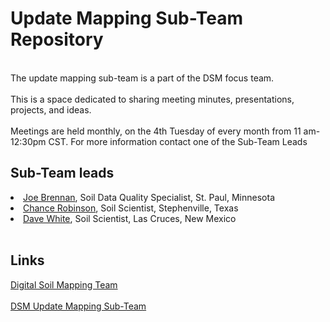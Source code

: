 # Update Mapping Sub-Team Repository
<br>
The update mapping sub-team is a part of the DSM focus team.
</br>
<br>
This is a space dedicated to sharing meeting minutes, presentations, projects, and ideas.
</br>
<br>
Meetings are held monthly, on the 4th Tuesday of every month from 11 am- 12:30pm CST. For more information contact one of the Sub-Team Leads
</br>
<h2>Sub-Team leads</h2>
<li><a href="mailto:joseph.brennan@mn.usda.gov">Joe Brennan</a>, Soil Data Quality Specialist, St. Paul, Minnesota</li>
<li><a href="mailto:chance.robinson@tx.usda.gov">Chance Robinson</a>, Soil Scientist, Stephenville, Texas</li>
<li><a href="mailto:david.white@nm.usda.gov">Dave White</a>, Soil Scientist, Las Cruces, New Mexico</li>
<br>
<h2>Links</h2>
<a href="https://www.nrcs.usda.gov/wps/portal/nrcs/detail/soils/focusteams/?cid=nrcseprd1319418">Digital Soil Mapping Team</a>
</br>
<br>
<a href="https://www.nrcs.usda.gov/wps/portal/nrcs/detail/soils/focusteams/?cid=nrcseprd1407211">DSM Update Mapping Sub-Team</a>
</br>
